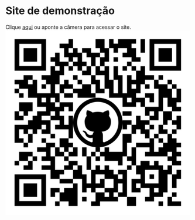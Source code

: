# Site de demonstração
 Clique <a href="https://eded001.github.io/projeto-demo/" target="_blank">aqui</a> ou aponte a câmera para acessar o site.
 <img src="imagens/qr-code-demo.png" alt="QR Code">
